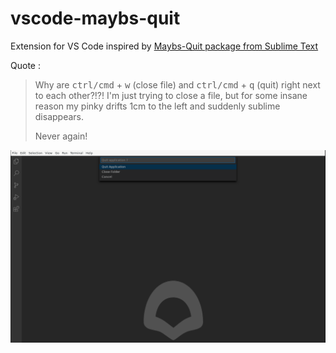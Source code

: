 # vscode-maybs-quit

Extension for VS Code inspired by [Maybs-Quit package from Sublime Text](https://github.com/xavi-/sublime-maybs-quit)

Quote :

> Why are <kbd>ctrl/cmd</kbd> + <kbd>w</kbd> (close file) and <kbd>ctrl/cmd</kbd> + <kbd>q</kbd> (quit) right next to each other?!?! I'm just trying to close a file, but for some insane reason my pinky drifts 1cm to the left and suddenly sublime disappears.
>
> Never again!

![Example](https://raw.githubusercontent.com/Ureakim/vscode-maybs-quit/dev/assets/example.png)
